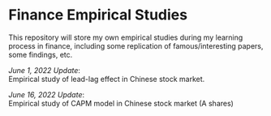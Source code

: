# Finance Empirical Studies
This repository will store my own empirical studies during my learning process in finance, including some replication of famous/interesting papers, some findings, etc.

*June 1, 2022 Update*:      
Empirical study of lead-lag effect in Chinese stock market.

*June 16, 2022 Update*:       
Empirical study of CAPM model in Chinese stock market (A shares)
